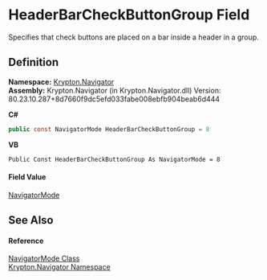 # HeaderBarCheckButtonGroup Field


Specifies that check buttons are placed on a bar inside a header in a group.



## Definition
**Namespace:** <a href="a21ac074-d119-3dc6-bd1c-d3a12c0128bc.md">Krypton.Navigator</a>  
**Assembly:** Krypton.Navigator (in Krypton.Navigator.dll) Version: 80.23.10.287+8d7660f9dc5efd033fabe008ebfb904beab6d444

**C#**
``` C#
public const NavigatorMode HeaderBarCheckButtonGroup = 8
```
**VB**
``` VB
Public Const HeaderBarCheckButtonGroup As NavigatorMode = 8
```



#### Field Value
<a href="615dfc87-3783-4036-36e3-66d918777a7d.md">NavigatorMode</a>

## See Also


#### Reference
<a href="615dfc87-3783-4036-36e3-66d918777a7d.md">NavigatorMode Class</a>  
<a href="a21ac074-d119-3dc6-bd1c-d3a12c0128bc.md">Krypton.Navigator Namespace</a>  
